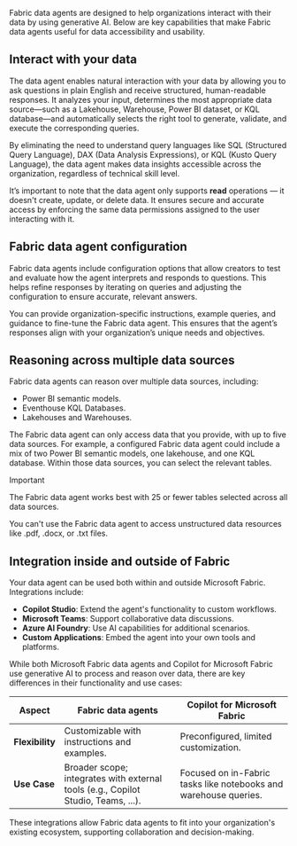 Fabric data agents are designed to help organizations interact with their data by using generative AI. Below are key capabilities that make Fabric data agents useful for data accessibility and usability.

## Interact with your data

The data agent enables natural interaction with your data by allowing you to ask questions in plain English and receive structured, human-readable responses. It analyzes your input, determines the most appropriate data source—such as a Lakehouse, Warehouse, Power BI dataset, or KQL database—and automatically selects the right tool to generate, validate, and execute the corresponding queries.

By eliminating the need to understand query languages like SQL (Structured Query Language), DAX (Data Analysis Expressions), or KQL (Kusto Query Language), the data agent makes data insights accessible across the organization, regardless of technical skill level.

It’s important to note that the data agent only supports **read** operations — it doesn't create, update, or delete data. It ensures secure and accurate access by enforcing the same data permissions assigned to the user interacting with it.

## Fabric data agent configuration

Fabric data agents include configuration options that allow creators to test and evaluate how the agent interprets and responds to questions. This helps refine responses by iterating on queries and adjusting the configuration to ensure accurate, relevant answers.

You can provide organization-specific instructions, example queries, and guidance to fine-tune the Fabric data agent. This ensures that the agent’s responses align with your organization’s unique needs and objectives. 

## Reasoning across multiple data sources

Fabric data agents can reason over multiple data sources, including:

- Power BI semantic models.
- Eventhouse KQL Databases.
- Lakehouses and Warehouses.

The Fabric data agent can only access data that you provide, with up to five data sources. For example, a configured Fabric data agent could include a mix of two Power BI semantic models, one lakehouse, and one KQL database. Within those data sources, you can select the relevant tables. 

> [!IMPORTANT]
> 
> The Fabric data agent works best with 25 or fewer tables selected across all data sources. 
> 
> You can't use the Fabric data agent to access unstructured data resources like .pdf, .docx, or .txt files.

## Integration inside and outside of Fabric

Your data agent can be used both within and outside Microsoft Fabric. Integrations include:

- **Copilot Studio**: Extend the agent's functionality to custom workflows.
- **Microsoft Teams**: Support collaborative data discussions.
- **Azure AI Foundry**: Use AI capabilities for additional scenarios.
- **Custom Applications**: Embed the agent into your own tools and platforms.

While both Microsoft Fabric data agents and  Copilot for Microsoft Fabric use generative AI to process and reason over data, there are key differences in their functionality and use cases:

| **Aspect** | **Fabric data agents** | **Copilot for Microsoft Fabric** |
|------------|------------------------|---------------------|
| **Flexibility** | Customizable with instructions and examples. | Preconfigured, limited customization. |
| **Use Case** | Broader scope; integrates with external tools (e.g., Copilot Studio, Teams, ...).| Focused on in-Fabric tasks like notebooks and warehouse queries. |

These integrations allow Fabric data agents to fit into your organization's existing ecosystem, supporting collaboration and decision-making.